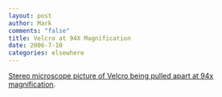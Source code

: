 ```yaml
--- 
layout: post
author: Mark
comments: "false"
title: Velcro at 94X Magnification
date: 2006-7-10
categories: elsewhere
---
```

<a href="http://www.flickr.com/photos/artsyscience/51311029/in/set-72157594150554407/" title="Velcro being pulled apart">Stereo microscope picture of Velcro being pulled apart at 94x magnification</a>.
